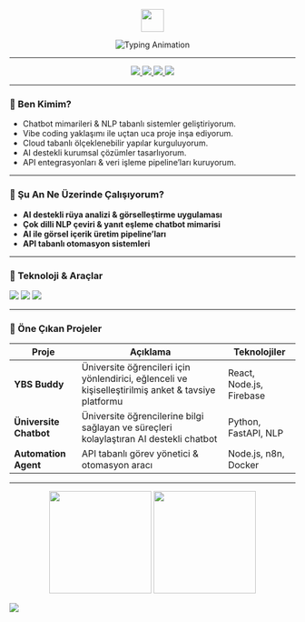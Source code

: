 <!-- Modern Banner -->
<p align="center">
  <img src="https://img.shields.io/badge/AI%20Developer-6a11cb?style=for-the-badge&logoColor=white&logo=ai" height="40" />
</p>

<p align="center">
  <img src="https://readme-typing-svg.herokuapp.com?font=Fira+Code&weight=600&size=26&pause=1000&color=6A11CB&center=true&vCenter=true&width=800&lines=Yapay+Zeka+ve+Cloud+Mimarileri;Chatbot+ve+NLP+Sistemleri;Uçtan+Uca+Proje+Geliştirme" alt="Typing Animation" />
</p>

---

<!-- Sosyal Medya -->
<p align="center">
  <a href="https://www.linkedin.com/in/cenkergultekin/" target="_blank">
    <img src="https://img.shields.io/badge/LinkedIn-0A66C2?style=for-the-badge&logo=linkedin&logoColor=white" />
  </a>
  <a href="https://www.instagram.com/cenkergultekin/" target="_blank">
    <img src="https://img.shields.io/badge/Instagram-E4405F?style=for-the-badge&logo=instagram&logoColor=white" />
  </a>
  <a href="https://medium.com/@cenkergultekin" target="_blank">
    <img src="https://img.shields.io/badge/Medium-12100E?style=for-the-badge&logo=medium&logoColor=white" />
  <a href="mailto:cenkergultekin0@gmail.com">
    <img src="https://img.shields.io/badge/E--Mail-D14836?style=for-the-badge&logo=gmail&logoColor=white" />
  </a>
</p>

---

### 🔹 Ben Kimim?
- Chatbot mimarileri & NLP tabanlı sistemler geliştiriyorum.  
- Vibe coding yaklaşımı ile uçtan uca proje inşa ediyorum.  
- Cloud tabanlı ölçeklenebilir yapılar kurguluyorum.  
- AI destekli kurumsal çözümler tasarlıyorum.  
- API entegrasyonları & veri işleme pipeline’ları kuruyorum.  

---

### 🔹 Şu An Ne Üzerinde Çalışıyorum?
- **AI destekli rüya analizi & görselleştirme uygulaması**  
- **Çok dilli NLP çeviri & yanıt eşleme chatbot mimarisi**  
- **AI ile görsel içerik üretim pipeline’ları**  
- **API tabanlı otomasyon sistemleri**  

---

### 🔹 Teknoloji & Araçlar
<p align="left">
  <!-- Diller -->
  <img src="https://skillicons.dev/icons?i=python,cs,js,ts,java&theme=light" />  
  <!-- Frameworkler -->
  <img src="https://skillicons.dev/icons?i=react,nextjs,nodejs,express,flask,fastapi&theme=light" />  
  <!-- Araçlar -->
  <img src="https://skillicons.dev/icons?i=docker,firebase,git,aws,azure,gcp&theme=light" />  
</p>

---

### 🔹 Öne Çıkan Projeler
| Proje | Açıklama | Teknolojiler |
|-------|----------|--------------|
| **YBS Buddy** | Üniversite öğrencileri için yönlendirici, eğlenceli ve kişiselleştirilmiş anket & tavsiye platformu | React, Node.js, Firebase |
| **Üniversite Chatbot** | Üniversite öğrencilerine bilgi sağlayan ve süreçleri kolaylaştıran AI destekli chatbot | Python, FastAPI, NLP |
| **Automation Agent** | API tabanlı görev yönetici & otomasyon aracı | Node.js, n8n, Docker |

---

<!-- GitHub İstatistikleri -->
<p align="center">
  <img height="180" src="https://github-readme-stats.vercel.app/api?username=cenkergultekin&show_icons=true&theme=tokyonight" />
  <img height="180" src="https://github-readme-streak-stats.herokuapp.com/?user=cenkergultekin&theme=tokyonight" />
</p>

<!-- Footer -->
<img src="https://capsule-render.vercel.app/api?type=waving&color=0:2575fc,100:6a11cb&height=120&section=footer" />
